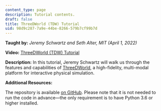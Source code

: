 ```yaml
---
content_type: page
description: Tutorial contents.
draft: false
title: ThreeDWorld (TDW) Tutorial
uid: 98d9c287-7a9e-44be-8266-579b7cf99b7d
---
```

**Taught by:** *Jeremy Schwartz and Seth Alter, MIT (April 1, 2022)*

**Video:** [ThreeDWorld (TDW) Tutorial](https://youtu.be/e93bDUmccmo)

**Description:** In this tutorial, Jeremy Schwartz will walk us through the features and capabilities of [ThreeDWorld](https://www.threedworld.org/), a high-fidelity, multi-modal platform for interactive physical simulation.

**Additional Resources:**

The repository is available [on GitHub](https://github.com/alters-mit/tdw_bcs_demo/tree/main). Please note that it is not needed to run the code in advance—the only requirement is to have Python 3.6 or higher installed.
